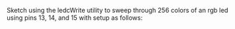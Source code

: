 Sketch using the ledcWrite utility to sweep through 256 colors of an rgb led using pins 13, 14, and 15 with setup as follows:

![]()
